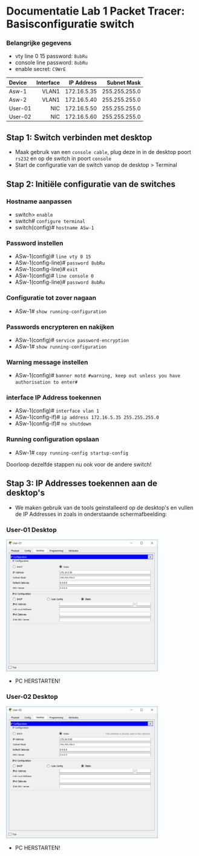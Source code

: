 # Documentatie Lab 1 Packet Tracer: Basisconfiguratie switch

### Belangrijke gegevens
* vty line 0 15 password: `8ubRu`
* console line password: `8ubRu`
* enable secret: `C9WrE`


| Device  | Interface | IP Address   | Subnet Mask   |
| :---    |    ---:   |         ---: |        ---:   |
| Asw-1   | VLAN1     | 172.16.5.35  | 255.255.255.0 |
| Asw-2   | VLAN1     | 172.16.5.40  | 255.255.255.0 |
| User-01 | NIC       | 172.16.5.50  | 255.255.255.0 |
| User-02 | NIC       | 172.16.5.60  | 255.255.255.0 |

## Stap 1: Switch verbinden met desktop
* Maak gebruik van een `console cable`, plug deze in in de desktop poort `rs232` en op de switch in poort `console`
* Start de configuratie van de switch vanop de desktop > Terminal

## Stap 2: Initiële configuratie van de switches
### Hostname aanpassen

* switch> `enable`
* switch# `configure terminal`
* switch(config)# `hostname ASw-1`

### Password instellen
* ASw-1(config)# `line vty 0 15`
* ASw-1(config-line)# `password 8ubRu`
* ASw-1(config-line)# `exit`
* ASw-1(config)# `line console 0`
* ASw-1(config-line)# `password 8ubRu`

### Configuratie tot zover nagaan
* ASw-1# `show running-configuration`

### Passwords encrypteren en nakijken
* ASw-1(config)# `service password-encryption`
* ASw-1# `show running-configuration`

### Warning message instellen
* ASw-1(config)# `banner motd #warning, keep out unless you have authorisation to enter#`

### interface IP Address toekennen 
* ASw-1(config)# `interface vlan 1`
* ASw-1(config-if)# `ip address 172.16.5.35 255.255.255.0`
* ASw-1(config-if)# `no shutdown`

### Running configuration opslaan 
* ASw-1# `copy running-config startup-config`

Doorloop dezelfde stappen nu ook voor de andere switch!


## Stap 3: IP Addresses toekennen aan de desktop's

* We maken gebruik van de tools geinstalleerd op de desktop's en vullen de IP Addresses in zoals in onderstaande schermafbeelding:

### User-01 Desktop
<img src="foto/lab1pka-user01-ipaddress.png" width="400">

- PC HERSTARTEN!

### User-02 Desktop

<img src="foto/lab1pka-user02-ipaddress.png" width="400">

- PC HERSTARTEN!
